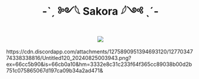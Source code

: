 <div align="center" dir="auto">
<h1 align="center">-ˋˏ ༻𓆩 Sakora 𓆪༺ ˎˊ-</h1>
<a align="center" href="https://discord.gg/rWBT2CsEET" rel="nofollow"><img align="center" src="https://img.shields.io/discord/763094597454397490?color=5865F2&labelColor=white&label=Support%20Server&logo=Discord" style="max-width: 100%;"></a>
</div>
<br>
https://cdn.discordapp.com/attachments/1275890951394693120/1277034774338338816/Untitled120_20240825003943.png?ex=66cc5b90&is=66cb0a10&hm=3332e8c31c233f64f365cc89038b00d2b751c075865067d197ca09b34a2ad471&
